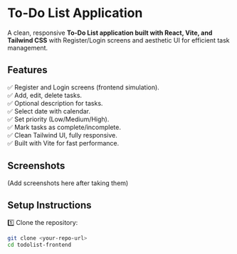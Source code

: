 # To-Do List Application

A clean, responsive **To-Do List application built with React, Vite, and Tailwind CSS** with Register/Login screens and aesthetic UI for efficient task management.

## Features

✅ Register and Login screens (frontend simulation).  
✅ Add, edit, delete tasks.  
✅ Optional description for tasks.  
✅ Select date with calendar.  
✅ Set priority (Low/Medium/High).  
✅ Mark tasks as complete/incomplete.  
✅ Clean Tailwind UI, fully responsive.  
✅ Built with Vite for fast performance.

## Screenshots

(Add screenshots here after taking them)

## Setup Instructions

1️⃣ Clone the repository:
```bash
git clone <your-repo-url>
cd todolist-frontend
